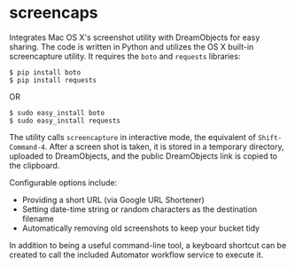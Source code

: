 screencaps
==========

Integrates Mac OS X's screenshot utility with DreamObjects for easy sharing.
The code is written in Python and utilizes the OS X built-in screencapture
utility.  It requires the ``boto`` and ``requests`` libraries:

    $ pip install boto
    $ pip install requests
OR

    $ sudo easy_install boto
    $ sudo easy_install requests


The utility calls ``screencapture`` in interactive mode, the equivalent of
``Shift-Command-4``.  After a screen shot is taken, it is stored in a temporary
directory, uploaded to DreamObjects, and the public DreamObjects link is copied
to the clipboard.

Configurable options include:
* Providing a short URL (via Google URL Shortener)
* Setting date-time string or random characters as the destination filename
* Automatically removing old screenshots to keep your bucket tidy

In addition to being a useful command-line tool, a keyboard shortcut can be
created to call the included Automator workflow service to execute it.

